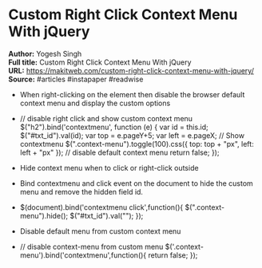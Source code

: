 # Custom Right Click Context Menu With jQuery

**Author:** Yogesh Singh  
**Full title:** Custom Right Click Context Menu With jQuery  
**URL:** https://makitweb.com/custom-right-click-context-menu-with-jquery/  
**Source:** #articles #instapaper #readwise

- When right-clicking on the element then disable the browser default context menu and display the custom options 
   
- // disable right click and show custom context menu
  $("h2").bind('contextmenu', function (e) {
  var id = this.id;
  $("#txt_id").val(id);
  var top = e.pageY+5;
  var left = e.pageX;
  // Show contextmenu
  $(".context-menu").toggle(100).css({
  top: top + "px",
  left: left + "px"
  });
  // disable default context menu
  return false;
  }); 
   
- Hide context menu when to click or right-click outside 
   
- Bind contextmenu and click event on the document to hide the custom menu and remove the hidden field id. 
   
- $(document).bind('contextmenu click',function(){
  $(".context-menu").hide();
  $("#txt_id").val("");
  }); 
   
- Disable default menu from custom context menu 
   
- // disable context-menu from custom menu
  $('.context-menu').bind('contextmenu',function(){
  return false;
  }); 
   
